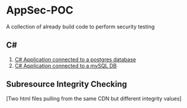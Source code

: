 # AppSec-POC
A collection of already build code to perform security testing 

## C#
1. [C# Application connected to a postgres database](https://github.com/p-cap/C-sharp-postgreSQL)
2. [C# Application connected to a mySQL DB](https://github.com/p-cap/C-sharp-mySQL)

## Subresource Integrity Checking
[Two html files pulling from the same CDN but different integrity values]
